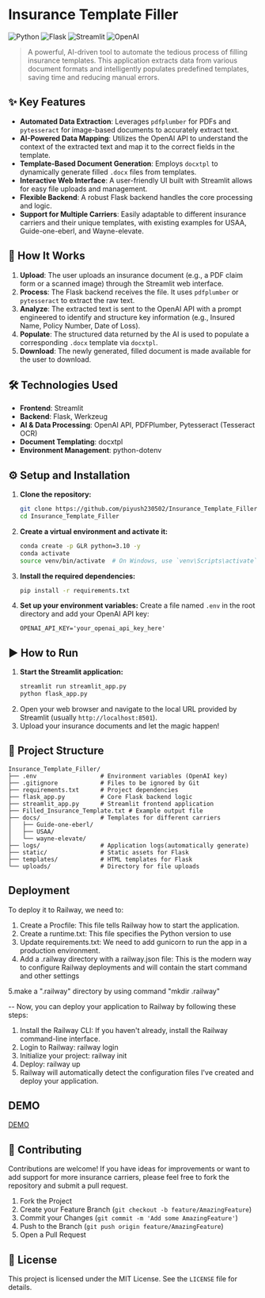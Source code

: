 # Insurance Template Filler

![Python](https://img.shields.io/badge/Python-3.10+-blue?style=for-the-badge&logo=python)
![Flask](https://img.shields.io/badge/Flask-2.0+-black?style=for-the-badge&logo=flask)
![Streamlit](https://img.shields.io/badge/Streamlit-1.0+-red?style=for-the-badge&logo=streamlit)
![OpenAI](https://img.shields.io/badge/OpenAI-API-green?style=for-the-badge&logo=openai)

> A powerful, AI-driven tool to automate the tedious process of filling insurance templates. This application extracts data from various document formats and intelligently populates predefined templates, saving time and reducing manual errors.

## ✨ Key Features

- **Automated Data Extraction**: Leverages `pdfplumber` for PDFs and `pytesseract` for image-based documents to accurately extract text.
- **AI-Powered Data Mapping**: Utilizes the OpenAI API to understand the context of the extracted text and map it to the correct fields in the template.
- **Template-Based Document Generation**: Employs `docxtpl` to dynamically generate filled `.docx` files from templates.
- **Interactive Web Interface**: A user-friendly UI built with Streamlit allows for easy file uploads and management.
- **Flexible Backend**: A robust Flask backend handles the core processing and logic.
- **Support for Multiple Carriers**: Easily adaptable to different insurance carriers and their unique templates, with existing examples for USAA, Guide-one-eberl, and Wayne-elevate.

## 🚀 How It Works

1.  **Upload**: The user uploads an insurance document (e.g., a PDF claim form or a scanned image) through the Streamlit web interface.
2.  **Process**: The Flask backend receives the file. It uses `pdfplumber` or `pytesseract` to extract the raw text.
3.  **Analyze**: The extracted text is sent to the OpenAI API with a prompt engineered to identify and structure key information (e.g., Insured Name, Policy Number, Date of Loss).
4.  **Populate**: The structured data returned by the AI is used to populate a corresponding `.docx` template via `docxtpl`.
5.  **Download**: The newly generated, filled document is made available for the user to download.

## 🛠️ Technologies Used

- **Frontend**: Streamlit
- **Backend**: Flask, Werkzeug
- **AI & Data Processing**: OpenAI API, PDFPlumber, Pytesseract (Tesseract OCR)
- **Document Templating**: docxtpl
- **Environment Management**: python-dotenv

## ⚙️ Setup and Installation

1.  **Clone the repository:**
    ```bash
    git clone https://github.com/piyush230502/Insurance_Template_Filler.git
    cd Insurance_Template_Filler
    ```

2.  **Create a virtual environment and activate it:**
    ```bash
    conda create -p GLR python=3.10 -y
    conda activate 
    source venv/bin/activate  # On Windows, use `venv\Scripts\activate`
    ```

3.  **Install the required dependencies:**
    ```bash
    pip install -r requirements.txt
    ```

4.  **Set up your environment variables:**
    Create a file named `.env` in the root directory and add your OpenAI API key:
    ```
    OPENAI_API_KEY='your_openai_api_key_here'
    ```

## ▶️ How to Run

1.  **Start the Streamlit application:**
    ```bash
    streamlit run streamlit_app.py
    python flask_app.py
    ```
2.  Open your web browser and navigate to the local URL provided by Streamlit (usually `http://localhost:8501`).
3.  Upload your insurance documents and let the magic happen!

## 📂 Project Structure

```
Insurance_Template_Filler/
├── .env                  # Environment variables (OpenAI key)
├── .gitignore            # Files to be ignored by Git
├── requirements.txt      # Project dependencies
├── flask_app.py          # Core Flask backend logic
├── streamlit_app.py      # Streamlit frontend application
├── Filled_Insurance_Template.txt # Example output file
├── docs/                 # Templates for different carriers
│   ├── Guide-one-eberl/
│   ├── USAA/
│   └── wayne-elevate/
├── logs/                 # Application logs(automatically generate)
├── static/               # Static assets for Flask
├── templates/            # HTML templates for Flask
└── uploads/              # Directory for file uploads
```

## Deployment 

To deploy it to Railway, we need to:
1. Create a Procfile: This file tells Railway how to start the application.
2. Create a runtime.txt: This file specifies the Python version to use
3. Update requirements.txt: We need to add gunicorn to run the app in a production environment.
4. Add a .railway directory with a railway.json file: This is the modern way to configure Railway deployments and will contain the start command and other settings

5.make a ".railway" directory by using command "mkdir .railway"

-- Now, you can deploy your application to Railway by following these steps:

1. Install the Railway CLI: If you haven't already, install the Railway command-line interface.
2. Login to Railway: railway login
3. Initialize your project: railway init
4. Deploy: railway up
5. Railway will automatically detect the configuration files I've created and deploy your application.

## DEMO 
[DEMO](https://drive.google.com/file/d/14XzZUmshXXQchVz_0Ax6XH16h_c_yMap/preview)


## 🤝 Contributing

Contributions are welcome! If you have ideas for improvements or want to add support for more insurance carriers, please feel free to fork the repository and submit a pull request.

1.  Fork the Project
2.  Create your Feature Branch (`git checkout -b feature/AmazingFeature`)
3.  Commit your Changes (`git commit -m 'Add some AmazingFeature'`)
4.  Push to the Branch (`git push origin feature/AmazingFeature`)
5.  Open a Pull Request

## 📄 License

This project is licensed under the MIT License. See the `LICENSE` file for details.
